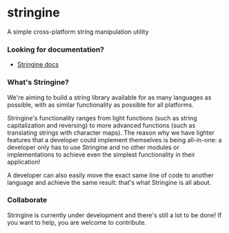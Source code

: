 # stringine

A simple cross-platform string manipulation utility

### Looking for documentation?

* [Stringine docs](https://github.com/kantondev/stringine/blob/master/docs.md)

### What's Stringine?

We're aiming to build a string library available for as many languages as possible, with as similar functionality as possible for all platforms.

Stringine's functionality ranges from light functions (such as string capitalization and reversing) to more advanced functions (such as translating strings with character maps).
The reason why we have lighter features that a developer could implement themselves is being all-in-one: a developer only has to use Stringine and no other modules or implementations to achieve even the simplest functionality in their application!

A developer can also easily move the exact same line of code to another language and achieve the same result: that's what Stringine is all about.

### Collaborate

Stringine is currently under development and there's still a lot to be done!
If you want to help, you are welcome to contribute.
